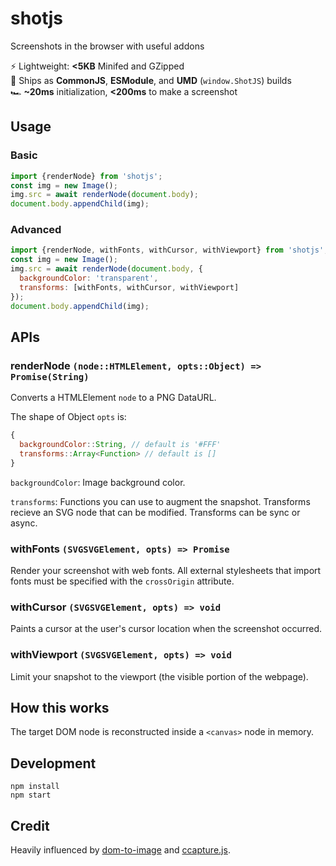 # shotjs

Screenshots in the browser with useful addons

⚡ Lightweight: **<5KB** Minifed and GZipped\
🔧 Ships as **CommonJS**, **ESModule**, and **UMD** (`window.ShotJS`) builds\
🏎 **~20ms** initialization, **<200ms** to make a screenshot

## Usage

### Basic

```js
import {renderNode} from 'shotjs';
const img = new Image();
img.src = await renderNode(document.body);
document.body.appendChild(img);
```

### Advanced

```js
import {renderNode, withFonts, withCursor, withViewport} from 'shotjs';
const img = new Image();
img.src = await renderNode(document.body, {
  backgroundColor: 'transparent',
  transforms: [withFonts, withCursor, withViewport]
});
document.body.appendChild(img);
```

## APIs

### renderNode `(node::HTMLElement, opts::Object) => Promise(String)`

Converts a HTMLElement `node` to a PNG DataURL.

The shape of Object `opts` is:

```js
{
  backgroundColor::String, // default is '#FFF'
  transforms::Array<Function> // default is []
}
```

`backgroundColor`: Image background color.

`transforms`: Functions you can use to augment the snapshot. Transforms recieve an SVG node that can be modified. Transforms can be sync or async.

### withFonts `(SVGSVGElement, opts) => Promise`

Render your screenshot with web fonts. All external stylesheets that import fonts must be specified with the `crossOrigin` attribute.

### withCursor `(SVGSVGElement, opts) => void`

Paints a cursor at the user's cursor location when the screenshot occurred.

### withViewport `(SVGSVGElement, opts) => void`

Limit your snapshot to the viewport (the visible portion of the webpage).

## How this works

The target DOM node is reconstructed inside a `<canvas>` node in memory.

## Development

```
npm install
npm start
```

## Credit

Heavily influenced by [dom-to-image](https://github.com/tsayen/dom-to-image) and [ccapture.js](https://github.com/spite/ccapture.js).
